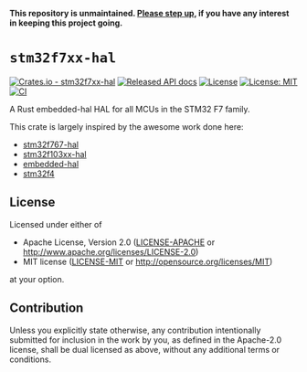 **This repository is unmaintained. [Please step up](https://github.com/stm32-rs/stm32f7xx-hal/issues/165), if you have any interest in keeping this project going.**

# `stm32f7xx-hal`

[![Crates.io - stm32f7xx-hal](https://img.shields.io/crates/v/stm32f7xx-hal.svg?maxAge=2592000)](https://crates.io/crates/stm32f7xx-hal)
[![Released API docs](https://docs.rs/stm32f7xx-hal/badge.svg)](https://docs.rs/stm32f7xx-hal)
[![License](https://img.shields.io/badge/License-Apache%202.0-blue.svg)](https://opensource.org/licenses/Apache-2.0)
[![License: MIT](https://img.shields.io/badge/License-MIT-yellow.svg)](https://opensource.org/licenses/MIT)
[![CI](https://github.com/stm32-rs/stm32f7xx-hal/workflows/Continuous%20integration/badge.svg?branch=master)](https://github.com/stm32-rs/stm32f7xx-hal/actions)

A Rust embedded-hal HAL for all MCUs in the STM32 F7 family.

This crate is largely inspired by the awesome work done here:

- [stm32f767-hal](https://github.com/therealprof/stm32f767-hal)
- [stm32f103xx-hal](https://github.com/japaric/stm32f103xx-hal)
- [embedded-hal](https://github.com/japaric/embedded-hal.git)
- [stm32f4](https://crates.io/crates/stm32f4)

## License

Licensed under either of

 * Apache License, Version 2.0
   ([LICENSE-APACHE](LICENSE-APACHE) or http://www.apache.org/licenses/LICENSE-2.0)
 * MIT license
   ([LICENSE-MIT](LICENSE-MIT) or http://opensource.org/licenses/MIT)

at your option.

## Contribution

Unless you explicitly state otherwise, any contribution intentionally submitted
for inclusion in the work by you, as defined in the Apache-2.0 license, shall be
dual licensed as above, without any additional terms or conditions.
